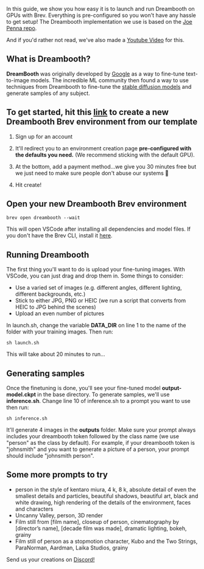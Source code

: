 
In this guide, we show you how easy it is to launch and run Dreambooth on GPUs with Brev. Everything is pre-configured so you won't have any hassle to get setup! The Dreambooth implementation we use is based on the [Joe Penna repo](https://github.com/JoePenna/Dreambooth-Stable-Diffusion).

And if you'd rather not read, we've also made a [Youtube Video](https://www.youtube.com/watch?v=_DrANxqqyxY&t=266s&ab_channel=brev) for this.

## What is Dreambooth?

**DreamBooth** was originally developed by [Google](https://arxiv.org/abs/2208.12242) as a way to fine-tune text-to-image models. The incredible ML community then found a way to use techniques from Dreambooth to fine-tune the [stable diffusion models](https://huggingface.co/CompVis/stable-diffusion-v1-4) and generate samples of any subject.

## To get started, hit this [link](https://console.brev.dev/environment/new?&repo=https://github.com/brevdev/stable-diffusion-dreambooth.git&instance=g5.2xlarge&diskStorage=70) to create a new Dreambooth Brev environment from our template

1. Sign up for an account
2. It'll redirect you to an environment creation page **pre-configured with the defaults you need.** (We recommend sticking with the default GPU).

3. At the bottom, add a payment method...we give you 30 minutes free but we just need to make sure people don't abuse our systems 🙂
4. Hit create!

## Open your new Dreambooth Brev environment

```
brev open dreambooth --wait
```

This will open VSCode after installing all dependencies and model files. If you don't have the Brev CLI, install it [here](https://brev.dev/docs/how-to/install-cli).

## Running Dreambooth

The first thing you'll want to do is upload your fine-tuning images. With VSCode, you can just drag and drop them in. Some things to consider:

- Use a varied set of images (e.g. different angles, different lighting, different backgrounds, etc.)
- Stick to either JPG, PNG or HEIC (we run a script that converts from HEIC to JPG behind the scenes)
- Upload an even number of pictures

In launch.sh, change the variable **DATA_DIR** on line 1 to the name of the folder with your training images. Then run:

```
sh launch.sh
```

This will take about 20 minutes to run...

## Generating samples

Once the finetuning is done, you'll see your fine-tuned model **output-model.ckpt** in the base directory. To generate samples, we'll use **inference.sh**. Change line 10 of inference.sh to a prompt you want to use then run:

```
sh inference.sh
```

It'll generate 4 images in the **outputs** folder. Make sure your prompt always includes your dreambooth token followed by the class name (we use "person" as the class by default). For example, if your dreambooth token is "johnsmith" and you want to generate a picture of a person, your prompt should include "johnsmith person".

## Some more prompts to try

- **<Dreambooth token>** person in the style of kentaro miura, 4 k, 8 k, absolute detail of even the smallest details and particles, beautiful shadows, beautiful art, black and white drawing, high rendering of the details of the environment, faces and characters
- Uncanny Valley, **<Dreambooth token>** person, 3D render
- Film still from [film name], closeup of **<Dreambooth token>** person, cinematography by [director’s name], [decade film was made], dramatic lighting, bokeh, grainy
- Film still of **<Dreambooth token>** person as a stopmotion character, Kubo and the Two Strings, ParaNorman, Aardman, Laika Studios, grainy


Send us your creations on [Discord!](https://discord.gg/NVDyv7TUgJ)
